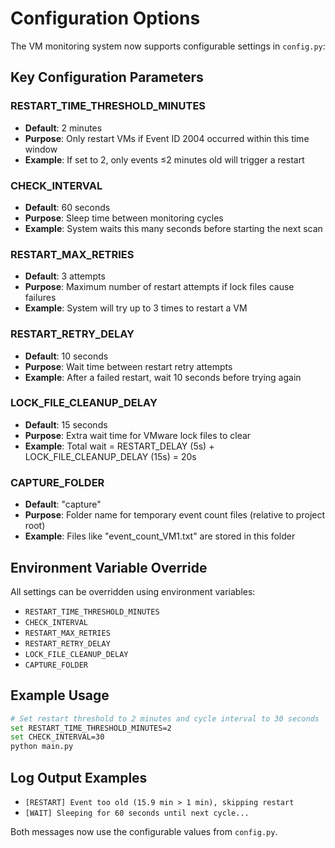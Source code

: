# Configuration Options

The VM monitoring system now supports configurable settings in `config.py`:

## Key Configuration Parameters

### RESTART_TIME_THRESHOLD_MINUTES
- **Default**: 2 minutes
- **Purpose**: Only restart VMs if Event ID 2004 occurred within this time window
- **Example**: If set to 2, only events ≤2 minutes old will trigger a restart

### CHECK_INTERVAL
- **Default**: 60 seconds
- **Purpose**: Sleep time between monitoring cycles
- **Example**: System waits this many seconds before starting the next scan

### RESTART_MAX_RETRIES
- **Default**: 3 attempts
- **Purpose**: Maximum number of restart attempts if lock files cause failures
- **Example**: System will try up to 3 times to restart a VM

### RESTART_RETRY_DELAY
- **Default**: 10 seconds
- **Purpose**: Wait time between restart retry attempts
- **Example**: After a failed restart, wait 10 seconds before trying again

### LOCK_FILE_CLEANUP_DELAY
- **Default**: 15 seconds
- **Purpose**: Extra wait time for VMware lock files to clear
- **Example**: Total wait = RESTART_DELAY (5s) + LOCK_FILE_CLEANUP_DELAY (15s) = 20s

### CAPTURE_FOLDER
- **Default**: "capture"
- **Purpose**: Folder name for temporary event count files (relative to project root)
- **Example**: Files like "event_count_VM1.txt" are stored in this folder

## Environment Variable Override

All settings can be overridden using environment variables:
- `RESTART_TIME_THRESHOLD_MINUTES`
- `CHECK_INTERVAL`
- `RESTART_MAX_RETRIES`
- `RESTART_RETRY_DELAY`
- `LOCK_FILE_CLEANUP_DELAY`
- `CAPTURE_FOLDER`

## Example Usage

```bash
# Set restart threshold to 2 minutes and cycle interval to 30 seconds
set RESTART_TIME_THRESHOLD_MINUTES=2
set CHECK_INTERVAL=30
python main.py
```

## Log Output Examples

- `[RESTART] Event too old (15.9 min > 1 min), skipping restart`
- `[WAIT] Sleeping for 60 seconds until next cycle...`

Both messages now use the configurable values from `config.py`.